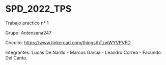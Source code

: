# SPD_2022_TPS

Trabajo practico n° 1

Grupo: Antenzana247

Circuito: https://www.tinkercad.com/things/hTzwWYVPVFD

Integrantes: Lucas De Nardo - Marcos Garcia - Leandro Correa - Facundo Del Canto.
